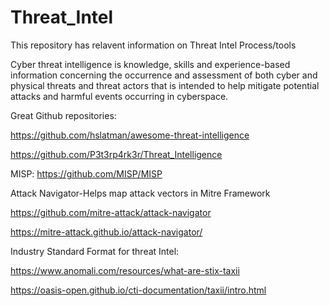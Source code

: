 # Threat_Intel
This repository has relavent information on Threat Intel Process/tools

Cyber threat intelligence is knowledge, skills and experience-based information concerning the occurrence and assessment of both cyber and physical threats and threat actors that is intended to help mitigate potential attacks and harmful events occurring in cyberspace.

Great Github repositories:

https://github.com/hslatman/awesome-threat-intelligence

https://github.com/P3t3rp4rk3r/Threat_Intelligence

MISP: https://github.com/MISP/MISP

Attack Navigator-Helps map attack vectors in Mitre Framework

https://github.com/mitre-attack/attack-navigator

https://mitre-attack.github.io/attack-navigator/

Industry Standard Format for threat Intel:

https://www.anomali.com/resources/what-are-stix-taxii

https://oasis-open.github.io/cti-documentation/taxii/intro.html
